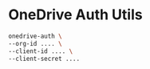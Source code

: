 # OneDrive Auth Utils

```sh
onedrive-auth \
--org-id .... \
--client-id .... \
--client-secret ....
```